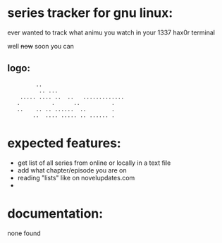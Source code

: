 # series tracker for gnu linux:

ever wanted to track what animu you watch in your 1337 hax0r terminal

well ~~now~~ soon you can

## logo:

```
		 ..
	      .. ...
    ..... .... ..  ..	.............
   .	      .	     ..		     .
   ..	 .. .. ......  ..	     .
	    ..	.... ..... .. ...... .

```


# expected features:
- get list of all series from online or locally in a text file
- add what chapter/episode you are on
- reading "lists" like on novelupdates.com
-

# documentation:

none found
